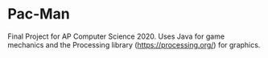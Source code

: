 # Pac-Man

Final Project for AP Computer Science 2020. Uses Java for game mechanics and the Processing library (https://processing.org/) for graphics.
